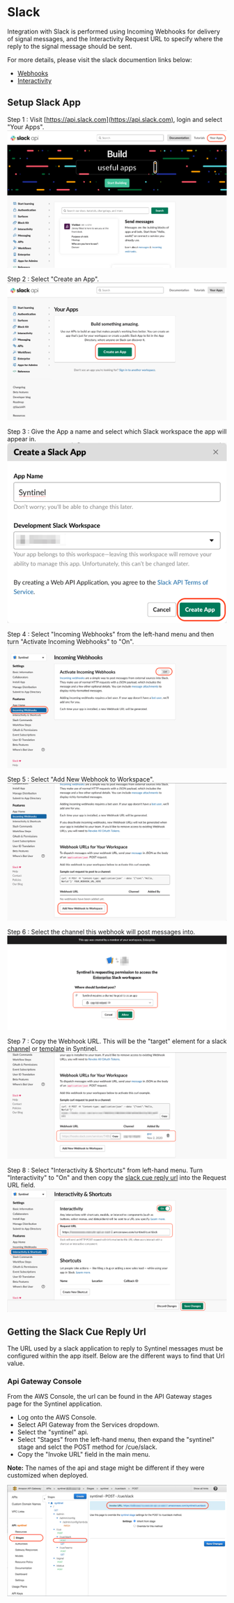 # Slack

Integration with Slack is performed using Incoming Webhooks for delivery of signal messages, and the Interactivity Request URL to specify where the reply to the signal message should be sent.

For more details, please visit the slack documention links below: 

- [Webhooks](https://api.slack.com/messaging/webhooks)
- [Interactivity](https://api.slack.com/messaging/interactivity)

## Setup Slack App

Step 1 : Visit [https://api.slack.com](https://api.slack.com), login and select "Your Apps".
![Your Apps](../../resources/channels/slack/slack-setup-001.png)

Step 2 : Select "Create an App".
![Create an App](../../resources/channels/slack/slack-setup-002.png)

Step 3 : Give the App a name and select which Slack workspace the app will appear in.
![App Name](../../resources/channels/slack/slack-setup-003.png)

Step 4 : Select "Incoming Webhooks" from the left-hand menu and then turn "Activate Incoming Webhooks" to "On".
![Activate Incoming Webhooks](../../resources/channels/slack/slack-setup-004.png)

Step 5 : Select "Add New Webhook to Workspace".
![Add New Webhook](../../resources/channels/slack/slack-setup-005.png)

Step 6 : Select the channel this webhook will post messages into.
![Select Channel](../../resources/channels/slack/slack-setup-006.png)

Step 7 : Copy the Webhook URL.  This will be the "target" element for a slack [channel](../../classes/database/channel-db.md) or [template](../../classes/database/template-db.md) in Syntinel.
![Copy Webhook Url](../../resources/channels/slack/slack-setup-007.png)

Step 8 : Select "Interactivity & Shortcuts" from left-hand menu.  Turn "Interactivity" to "On" and then copy the [slack cue reply url](#getting-the-slack-cue-reply-url) into the Request URL field.
![Setup Interactivity](../../resources/channels/slack/slack-setup-008.png)


## Getting the Slack Cue Reply Url

The URL used by a slack application to reply to Syntinel messages must be configured within the app itself.   Below are the different ways to find that Url value.

### Api Gateway Console

From the AWS Console, the url can be found in the API Gateway stages page for the Syntinel application.

- Log onto the AWS Console.
- Select API Gateway from the Services dropdown.
- Select the "syntinel" api.
- Select "Stages" from the left-hand menu, then expand the "syntinel" stage and selct the POST method for /cue/slack.
- Copy the "Invoke URL" field in the main menu.

**Note:** The names of the api and stage might be different if they were customized when deployed.

![Setup Interactivity](../../resources/channels/slack/slack-apigateway-url.png)


